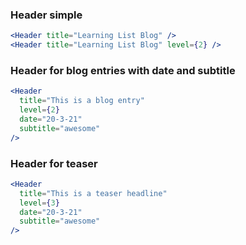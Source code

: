 ### Header simple

```jsx
<Header title="Learning List Blog" />
<Header title="Learning List Blog" level={2} />
```

### Header for blog entries with date and subtitle

```jsx
<Header
  title="This is a blog entry"
  level={2}
  date="20-3-21"
  subtitle="awesome"
/>
```

### Header for teaser

```jsx
<Header
  title="This is a teaser headline"
  level={3}
  date="20-3-21"
  subtitle="awesome"
/>
```
